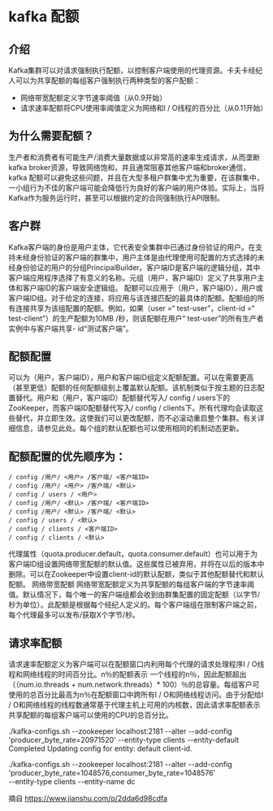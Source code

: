 # kafka 配额

## 介绍
Kafka集群可以对请求强制执行配额，以控制客户端使用的代理资源。卡夫卡经纪人可以为共享配额的每组客户强制执行两种类型的客户配额：

* 网络带宽配额定义字节速率阈值（从0.9开始）
* 请求速率配额将CPU使用率阈值定义为网络和I / O线程的百分比（从0.11开始）

## 为什么需要配额？
生产者和消费者有可能生产/消费大量数据或以非常高的速率生成请求，从而垄断kafka broker资源，导致网络饱和，并且通常阻塞其他客户端和broker通信，kafka 配额可以避免这些问题，并且在大型多租户群集中尤为重要，在该群集中，一小组行为​​不佳的客户端可能会降低行为良好的客户端的用户体验。实际上，当将Kafka作为服务运行时，甚至可以根据约定的合同强制执行A​​PI限制。

## 客户群
Kafka客户端的身份是用户主体，它代表安全集群中已通过身份验证的用户。在支持未经身份验证的客户端的群集中，用户主体是由代理使用可配置的方式选择的未经身份验证的用户的分组PrincipalBuilder。客户端ID是客户端的逻辑分组，其中客户端应用程序选择了有意义的名称。元组（用户，客户端ID）定义了共享用户主体和客户端ID的客户端安全逻辑组。
配额可以应用于（用户，客户端ID），用户或客户端ID组。对于给定的连接，将应用与该连接匹配的最具体的配额。配额组的所有连接共享为该组配置的配额。例如，如果（user =“ test-user”，client-id =“ test-client”）的生产配额为10MB /秒，则该配额在用户“ test-user”的所有生产者实例中与客户端共享- id“测试客户端”。

## 配额配置
可以为（用户，客户端ID），用户和客户端ID组定义配额配置。可以在需要更高（甚至更低）配额的任何配额级别上覆盖默认配额。该机制类似于按主题的日志配置替代。用户和（用户，客户端ID）配额替代写入/ config / users下的ZooKeeper，而客户端ID配额替代写入/ config / clients下。所有代理均会读取这些替代，并立即生效。这使我们可以更改配额，而不必滚动重启整个集群。有关详细信息，请参见此处。每个组的默认配额也可以使用相同的机制动态更新。

## 配额配置的优先顺序为：
```shell
/ config /用户/ <用户> /客户端/ <客户端ID>
/ config /用户/ <用户> /客户端/ <默认>
/ config / users / <用户>
/ config /用户/ <默认> /客户端/ <客户端ID>
/ config /用户/ <默认> /客户端/ <默认>
/ config / users / <默认>
/ config / clients / <客户端ID>
/ config / clients / <默认>
```
代理属性（quota.producer.default，quota.consumer.default）也可以用于为客户端ID组设置网络带宽配额的默认值。这些属性已被弃用，并将在以后的版本中删除。可以在Zookeeper中设置client-id的默认配额，类似于其他配额替代和默认配额。
网络带宽配额
网络带宽配额定义为共享配额的每组客户端的字节速率阈值。默认情况下，每个唯一的客户端组都会收到由群集配置的固定配额（以字节/秒为单位）。此配额是根据每个经纪人定义的。每个客户端组在限制客户端之前，每个代理最多可以发布/获取X个字节/秒。

## 请求率配额
请求速率配额定义为客户端可以在配额窗口内利用每个代理的请求处理程序I / O线程和网络线程的时间百分比。n％的配额表示 一个线程的n％，因此配额超出（（num.io.threads + num.network.threads）* 100）％的总容量。每组客户可使用的总百分比最高为n％在配额窗口中跨所有I / O和网络线程访问。由于分配给I / O和网络线程的线程数通常基于代理主机上可用的内核数，因此请求率配额表示共享配额的每组客户端可以使用的CPU的总百分比。




./kafka-configs.sh --zookeeper localhost:2181 --alter --add-config 'producer_byte_rate=20971520' --entity-type clients --entity-default
Completed Updating config for entity: default client-id.


./kafka-configs.sh --zookeeper localhost:2181 --alter --add-config 'producer_byte_rate=1048576,consumer_byte_rate=1048576'  \
--entity-type   clients  --entity-name dc



摘自 https://www.jianshu.com/p/2dda6d98cdfa